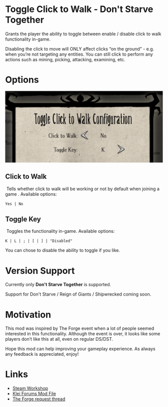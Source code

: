 # Toggle Click to Walk - Don't Starve Together

Grants the player the ability to toggle between enable / disable click to walk functionality in-game. 

Disabling the click to move will ONLY affect clicks “on the ground” - e.g. when you’re not targeting any entities. You can still click to perform any actions such as mining, picking, attacking, examining, etc. 

# Options

![Mod Config Panel](./screenshots/mod-config.png)

## Click to Walk

 Tells whether click to walk will be working or not by default when joining a game . Available options:

    Yes | No

## Toggle Key

 Toggles the functionality in-game. Available options:

    K | L | ; | [ | ] | "Disabled"

You can chose to disable the ability to toggle if you like.

# Version Support

Currently only **Don't Starve Together** is supported.

Support for Don't Starve / Reign of Giants / Shipwrecked coming soon.

# Motivation

This mod was inspired by The Forge event when a lot of people seemed interested in this functionality. Although the event is over, it looks like some players don’t like this at all, even on regular DS/DST.  

Hope this mod can help improving your gameplay experience. As always any feedback is appreciated, enjoy! 

# Links

* [Steam Workshop](http://steamcommunity.com/sharedfiles/filedetails/?id=1225360454)
* [Klei Forums Mod File](https://forums.kleientertainment.com/files/file/1788-toggle-click-to-walk/)
* [The Forge request thread](https://forums.kleientertainment.com/topic/84909-how-to-disable-click-to-walk/)